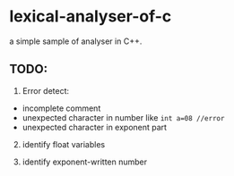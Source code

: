 # lexical-analyser-of-c
a simple sample of analyser in C++.

## TODO:

1. Error detect:
+ incomplete comment
+ unexpected character in number like
`
int a=08 //error
`
+ unexpected character in exponent part

2. identify float variables

3. identify exponent-written number
